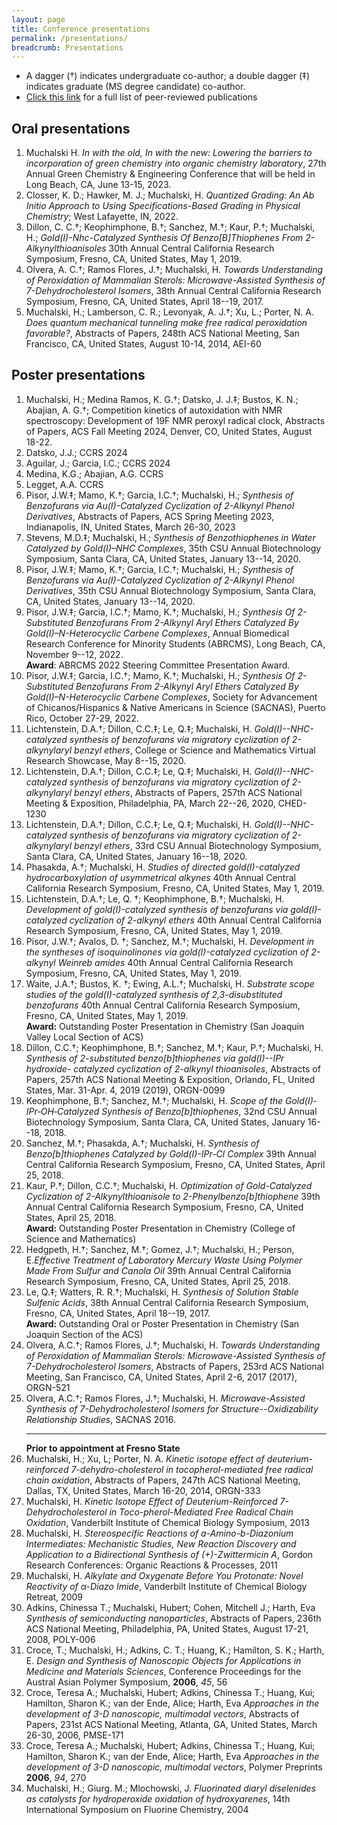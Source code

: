 ```yaml
---
layout: page
title: Conference presentations
permalink: /presentations/
breadcrumb: Presentations
---
```


* A dagger (&#8224;) indicates undergraduate co-author; a double dagger (&#8225;) indicates graduate (MS degree candidate) co-author.
* [Click this link](/publications) for a full list of peer-reviewed publications

## Oral presentations

1. Muchalski H. *In with the old, In with the new: Lowering the barriers to incorporation of green chemistry into organic chemistry laboratory*, 27th Annual Green Chemistry & Engineering Conference that will be held in Long Beach, CA, June 13-15, 2023.
2. Closser, K. D.; Hawker, M. J.; Muchalski, H. *Quantized Grading: An Ab Initio Approach to Using Specifications-Based Grading in Physical Chemistry*; West Lafayette, IN, 2022.
3. Dillon, C. C.&#8224;; Keophimphone, B.&#8224;; Sanchez, M.&#8224;; Kaur, P.&#8224;; Muchalski, H.; *Gold(I)-Nhc-Catalyzed Synthesis Of Benzo[B]Thiophenes From 2-Alkynylthioanisoles* 30th Annual Central California Research Symposium, Fresno, CA, United States, May 1, 2019. 
4. Olvera, A. C.&#8224;; Ramos Flores, J.&#8224;; Muchalski, H. *Towards Understanding of Peroxidation of Mammalian Sterols: Microwave-Assisted Synthesis of 7-Dehydrocholesterol Isomers*, 38th Annual Central California Research Symposium, Fresno, CA, United States, April 18--19, 2017. 
5. Muchalski, H.; Lamberson, C. R.; Levonyak, A. J.&#8224;; Xu, L.; Porter, N. A. *Does quantum mechanical tunneling make free radical peroxidation favorable?*, Abstracts of Papers, 248th ACS National Meeting, San Francisco, CA, United States, August 10-14, 2014, AEI-60

## Poster presentations

1. Muchalski, H.; Medina Ramos, K. G.&#8224;; Datsko, J. J.&#8225;; Bustos, K. N.; Abajian, A. G.&#8224;; Competition kinetics of autoxidation with NMR spectroscopy: Development of 19F NMR peroxyl radical clock, Abstracts of Papers, ACS Fall Meeting 2024, Denver, CO, United States, August 18-22. 
2. Datsko, J.J.; CCRS 2024
3. Aguilar, J.; Garcia, I.C.; CCRS 2024
4. Medina, K.G.; Abajian, A.G. CCRS
5. Legget, A.A. CCRS
6. Pisor, J.W.&#8225;; Mamo, K.&#8224;; Garcia, I.C.&#8224;; Muchalski, H.; *Synthesis of Benzofurans via Au(I)-Catalyzed Cyclization of 2-Alkynyl Phenol Derivatives*, Abstracts of Papers, ACS Spring Meeting 2023, Indianapolis, IN, United States, March 26-30, 2023
7. Stevens, M.D.&#8225;; Muchalski, H.; *Synthesis of Benzothiophenes in Water Catalyzed by Gold(I)–NHC Complexes*,  35th CSU Annual Biotechnology Symposium, Santa Clara, CA, United States, January 13--14, 2020.
8. Pisor, J.W.&#8225;; Mamo, K.&#8224;; Garcia, I.C.&#8224;; Muchalski, H.; *Synthesis of Benzofurans via Au(I)-Catalyzed Cyclization of 2-Alkynyl Phenol Derivatives*,  35th CSU Annual Biotechnology Symposium, Santa Clara, CA, United States, January 13--14, 2020.
9. Pisor, J.W.&#8225;; Garcia, I.C.&#8224;; Mamo, K.&#8224;; Muchalski, H.; *Synthesis Of 2-Substituted Benzofurans From 2-Alkynyl Aryl Ethers Catalyzed By Gold(I)–N-Heterocyclic Carbene Complexes*, Annual Biomedical Research Conference for Minority Students (ABRCMS), Long Beach, CA, November 9--12, 2022.  
**Award**: ABRCMS 2022 Steering Committee Presentation Award.
1. Pisor, J.W.&#8225;; Garcia, I.C.&#8224;; Mamo, K.&#8224;; Muchalski, H.; *Synthesis Of 2-Substituted Benzofurans From 2-Alkynyl Aryl Ethers Catalyzed By Gold(I)–N-Heterocyclic Carbene Complexes*, Society for Advancement of Chicanos/Hispanics & Native Americans in Science (SACNAS), Puerto Rico, October 27-29, 2022.
2. Lichtenstein, D.A.&#8224;; Dillon, C.C.&#8225;; Le, Q.&#8225;; Muchalski, H. *Gold(I)--NHC-catalyzed synthesis of benzofurans via migratory cyclization of 2-alkynylaryl benzyl ethers*, College or Science and Mathematics Virtual Research Showcase, May 8--15, 2020.
3. Lichtenstein, D.A.&#8224;; Dillon, C.C.&#8225;; Le, Q.&#8225;; Muchalski, H. *Gold(I)--NHC-catalyzed synthesis of benzofurans via migratory cyclization of 2-alkynylaryl benzyl ethers*, Abstracts of Papers, 257th ACS National Meeting & Exposition, Philadelphia, PA, March 22--26, 2020, CHED-1230
4. Lichtenstein, D.A.&#8224;; Dillon, C.C.&#8225;; Le, Q.&#8225;; Muchalski, H. *Gold(I)--NHC-catalyzed synthesis of benzofurans via migratory cyclization of 2-alkynylaryl benzyl ethers*, 33rd CSU Annual Biotechnology Symposium, Santa Clara, CA, United States, January 16--18, 2020.
5. Phasakda, A.&#8224;; Muchalski, H. *Studies of directed gold(I)-catalyzed hydrocarboxylation of usymmetrical alkynes* 40th Annual Central California Research Symposium, Fresno, CA, United States, May 1, 2019.
6. Lichtenstein, D.A.&#8224;; Le, Q. &#8224;; Keophimphone, B.&#8224;; Muchalski, H. *Development of gold(I)-catalyzed synthesis of benzofurans via gold(I)-catalyzed cyclization of 2-alkynyl ethers* 40th Annual Central California Research Symposium, Fresno, CA, United States, May 1, 2019.
7.  Pisor, J.W.&#8224;; Avalos, D. &#8224;; Sanchez, M.&#8224;; Muchalski, H. *Development in the syntheses of isoquinolinones via gold(I)-catalyzed cyclization of 2-alkynyl Weinreb amides* 40th Annual Central California Research Symposium, Fresno, CA, United States, May 1, 2019.
8.  Waite, J.A.&#8224;; Bustos, K. &#8224;; Ewing, A.L.&#8224;; Muchalski, H. *Substrate scope studies of the gold(I)-catalyzed synthesis of 2,3-disubstituted benzofurans* 40th Annual Central California Research Symposium, Fresno, CA, United States, May 1, 2019. </br>**Award:** Outstanding Poster Presentation in Chemistry (San Joaquin Valley Local Section of ACS)
9.  Dillon, C.C.&#8224;; Keophimphone, B.&#8224;; Sanchez, M.&#8224;; Kaur, P.&#8224;; Muchalski, H. *Synthesis of 2-substituted benzo[b]thiophenes via gold(I)--IPr hydroxide- catalyzed cyclization of 2-alkynyl thioanisoles*, Abstracts of Papers, 257th ACS National Meeting & Exposition, Orlando, FL, United States, Mar. 31-Apr. 4, 2019 (2019), ORGN-0099
10. Keophimphone, B.&#8224;; Sanchez, M.&#8224;; Muchalski, H. *Scope of the Gold(I)‐IPr‐OH‐Catalyzed Synthesis of Benzo[b]thiophenes*, 32nd CSU Annual Biotechnology Symposium, Santa Clara, CA, United States, January 16--18, 2018.
11. Sanchez, M.&#8224;; Phasakda, A.&#8224;; Muchalski, H. *Synthesis of Benzo[b]thiophenes Catalyzed by Gold(I)-IPr-Cl Complex* 39th Annual Central California Research Symposium, Fresno, CA, United States, April 25, 2018.
12. Kaur, P.&#8224;; Dillon, C.C.&#8224;; Muchalski, H. *Optimization of Gold-Catalyzed Cyclization of 2-Alkynylthioanisole to 2-Phenylbenzo[b]thiophene* 39th Annual Central California Research Symposium, Fresno, CA, United States, April 25, 2018. </br>**Award:** Outstanding Poster Presentation in Chemistry (College of Science and Mathematics)
13. Hedgpeth, H.&#8224;; Sanchez, M.&#8224;; Gomez, J.&#8224;; Muchalski, H.; Person, E.*Effective Treatment of Laboratory Mercury Waste Using Polymer Made From Sulfur and Canola Oil* 39th Annual Central California Research Symposium, Fresno, CA, United States, April 25, 2018.
14. Le, Q.&#8225;; Watters, R. R.&#8224;; Muchalski, H. *Synthesis of Solution Stable Sulfenic Acids*, 38th Annual Central California Research Symposium, Fresno, CA, United States, April 18--19, 2017. </br>**Award:** Outstanding Oral or Poster Presentation in Chemistry (San Joaquin Section of the ACS)
15. Olvera, A.C.&#8224;; Ramos Flores, J.&#8224;; Muchalski, H. *Towards Understanding of Peroxidation of Mammalian Sterols: Microwave-Assisted Synthesis of 7-Dehydrocholesterol Isomers*, Abstracts of Papers, 253rd ACS National Meeting, San Francisco, CA, United States, April 2-6, 2017 (2017), ORGN-521
16. Olvera, A.C.&#8224;; Ramos Flores, J.&#8224;; Muchalski, H. *Microwave-Assisted Synthesis of 7-Dehydrocholesterol Isomers for Structure--Oxidizability Relationship Studies*, SACNAS 2016. <hr>**Prior to appointment at Fresno State**
17. Muchalski, H.; Xu, L; Porter, N. A. *Kinetic isotope effect of deuterium-reinforced 7-dehydro-cholesterol in tocopherol-mediated free radical chain oxidation*, Abstracts of Papers, 247th ACS National Meeting, Dallas, TX, United States, March 16-20, 2014, ORGN-333
18. Muchalski, H. *Kinetic Isotope Effect of Deuterium-Reinforced 7-Dehydrocholesterol in Toco-pherol-Mediated Free Radical Chain Oxidation*, Vanderbilt Institute of Chemical Biology Symposium, 2013
19. Muchalski, H. *Stereospecific Reactions of a-Amino-b-Diazonium Intermediates: Mechanistic Studies, New Reaction Discovery and Application to a Bidirectional Synthesis of (+)-Zwittermicin A*, Gordon Research Conferences: Organic Reactions & Processes, 2011
20. Muchalski, H. *Alkylate and Oxygenate Before You Protonate: Novel Reactivity of $\alpha$-Diazo Imide*, Vanderbilt Institute of Chemical Biology Retreat, 2009
21. Adkins, Chinessa T.; Muchalski, Hubert; Cohen, Mitchell J.; Harth, Eva *Synthesis of semiconducting nanoparticles*, Abstracts of Papers, 236th ACS National Meeting, Philadelphia, PA, United States, August 17-21, 2008, POLY-006
22. Croce, T.; Muchalski, H.; Adkins, C. T.; Huang, K.; Hamilton, S. K.; Harth, E. *Design and Synthesis of Nanoscopic Objects for Applications in Medicine and Materials Sciences*, Conference Proceedings for the Austral Asian Polymer Symposium, **2006**, *45*, 56
23. Croce, Teresa A.; Muchalski, Hubert; Adkins, Chinessa T.; Huang, Kui; Hamilton, Sharon K.; van der Ende, Alice; Harth, Eva *Approaches in the development of 3-D nanoscopic, multimodal vectors*, Abstracts of Papers, 231st ACS National Meeting, Atlanta, GA, United States, March 26-30, 2006, PMSE-171
24. Croce, Teresa A.; Muchalski, Hubert; Adkins, Chinessa T.; Huang, Kui; Hamilton, Sharon K.; van der Ende, Alice; Harth, Eva *Approaches in the development of 3-D nanoscopic, multimodal vectors*, Polymer Preprints **2006**, *94*, 270
25. Muchalski, H.; Giurg. M.; Mlochowski, J. *Fluorinated diaryl diselenides as catalysts for hydroperoxide oxidation of hydroxyarenes*, 14th International Symposium on Fluorine Chemistry, 2004

[cv]: /downloads/vitae.pdf